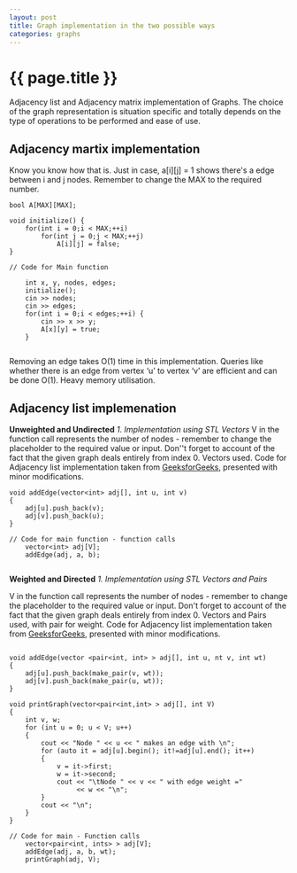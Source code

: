 ```yaml
---
layout: post
title: Graph implementation in the two possible ways
categories: graphs
---
```


{{ page.title }}
================

Adjacency list and Adjacency matrix implementation of Graphs. The choice of the graph representation is situation specific and totally depends on the type of operations to be performed and ease of use.

Adjacency martix implementation
-------------------------------

Know you know how that is. Just in case, a[i][j] = 1 shows there's a edge between i and j nodes. Remember to change the MAX to the required number.

~~~~
bool A[MAX][MAX];

void initialize() {
    for(int i = 0;i < MAX;++i)
        for(int j = 0;j < MAX;++j)
            A[i][j] = false;
}

// Code for Main function

    int x, y, nodes, edges;
    initialize();       
    cin >> nodes;       
    cin >> edges;
    for(int i = 0;i < edges;++i) {
        cin >> x >> y;
        A[x][y] = true;
    }
    
~~~~

Removing an edge takes O(1) time in this implementation. Queries like whether there is an edge from vertex ‘u’ to vertex ‘v’ are efficient and can be done O(1). Heavy memory utilisation. 

Adjacency list implemenation
----------------------------

**Unweighted and Undirected**
*1. Implementation using STL Vectors* 
V in the function call represents the number of nodes - remember to change the placeholder to the required value or input. Don''t forget to account of the fact that the given graph deals entirely from index 0. Vectors used. Code for Adjacency list implementation taken from [GeeksforGeeks](http://www.geeksforgeeks.org/graph-implementation-using-stl-for-competitive-programming-set-1-dfs-of-unweighted-and-undirected/), presented with minor modifications. 

~~~~
void addEdge(vector<int> adj[], int u, int v)
{
    adj[u].push_back(v);
    adj[v].push_back(u);
}
  
// Code for main function - function calls
    vector<int> adj[V];
    addEdge(adj, a, b);
    
~~~~

**Weighted and Directed**
*1. Implementation using STL Vectors and Pairs*

V in the function call represents the number of nodes - remember to change the placeholder to the required value or input. Don't forget to account of the fact that the given graph deals entirely from index 0. Vectors and Pairs used, with pair for weight. Code for Adjacency list implementation taken from [GeeksforGeeks](http://www.geeksforgeeks.org/graph-implementation-using-stl-for-competitive-programming-set-2-weighted-graph/), presented with minor modifications. 

~~~~

void addEdge(vector <pair<int, int> > adj[], int u, nt v, int wt)
{
    adj[u].push_back(make_pair(v, wt));
    adj[v].push_back(make_pair(u, wt));
}
 
void printGraph(vector<pair<int,int> > adj[], int V)
{
    int v, w;
    for (int u = 0; u < V; u++)
    {
        cout << "Node " << u << " makes an edge with \n";
        for (auto it = adj[u].begin(); it!=adj[u].end(); it++)
        {
            v = it->first;
            w = it->second;
            cout << "\tNode " << v << " with edge weight ="
                 << w << "\n";
        }
        cout << "\n";
    }
}
 
// Code for main - Function calls
    vector<pair<int, ints> > adj[V];
    addEdge(adj, a, b, wt);
    printGraph(adj, V);
    
~~~~
